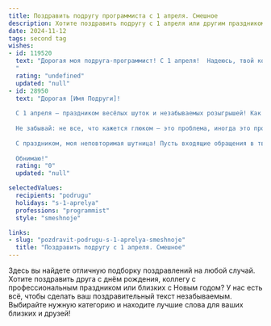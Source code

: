 ```yaml
---
title: Поздравить подругу программиста с 1 апреля. Смешное
description: Хотите поздравить подругу с 1 апреля или другим праздником? Наш ИИ создаст незабываемое поздравление, а вы обязательно выделитесь среди других.  
date: 2024-11-12
tags: second tag
wishes:
- id: 119520
  text: "Дорогая моя подруга-программист! С 1 апреля!  Надеюсь, твой код сегодня не будет содержать багов, а только море юмора и позитива!  Пусть сегодня все твои \"глюки\" будут только милыми шутками, а не критическими ошибками в программе жизни! Желаю тебе дня, полного неожиданных, но приятных сюрпризов (без вирусов!).  И помни: даже самый крутой  программист не может предсказать, что случится 1 апреля! 😉
  "
  rating: "undefined"
  updated: "null"
- id: 28950
  text: "Дорогая [Имя Подруги]!
  
  С 1 апреля — праздником весёлых шуток и незабываемых розыгрышей! Как программист, ты знаешь, что лучший код — это тот, который вызывает улыбку! Пусть каждый твой проект компилируется без ошибок, а баги исчезают, как неудачные шутки в этот чудесный день. Желаю, чтобы жизнь всегда была на 100% в гугл-картах, а веселье находилось на самом высоком уровне!
  
  Не забывай: не все, что кажется глюком — это проблема, иногда это просто возможность для шутки!
  
  С праздником, моя неповторимая шутница! Пусть входящие обращения в твой день будут только радостью!
  
  Обнимаю!"
  rating: "0"
  updated: "null"

selectedValues:
  recipients: "podrugu"
  holidays: "s-1-aprelya"
  professions: "programmist"
  style: "smeshnoje"

links:
- slug: "pozdravit-podrugu-s-1-aprelya-smeshnoje"
  title: "Поздравить подругу с 1 апреля. Смешное"
---
```


Здесь вы найдете отличную подборку поздравлений на любой случай. 
Хотите поздравить друга с днём рождения, коллегу с профессиональным праздником или близких с Новым годом? У нас есть всё, чтобы сделать ваш поздравительный текст незабываемым. Выбирайте нужную категорию и находите лучшие слова для ваших близких и друзей!
